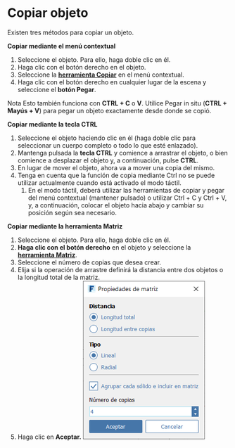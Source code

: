 # Copiar objeto

Existen tres métodos para copiar un objeto.

**Copiar mediante el menú contextual**

1. Seleccione el objeto. Para ello, haga doble clic en él.
2. Haga clic con el botón derecho en el objeto.
3. Seleccione la [**herramienta Copiar**](tilt-array-copy-and-paste.md) en el menú contextual.
4. Haga clic con el botón derecho en cualquier lugar de la escena y seleccione el **botón Pegar**.

Nota Esto también funciona con **CTRL + C** o **V**. Utilice Pegar in situ \(**CTRL + Mayús + V**\) para pegar un objeto exactamente desde donde se copió.

**Copiar mediante la tecla CTRL**

1. Seleccione el objeto haciendo clic en él \(haga doble clic para seleccionar un cuerpo completo o todo lo que esté enlazado\).
2. Mantenga pulsada la **tecla CTRL** y comience a arrastrar el objeto, o bien comience a desplazar el objeto y, a continuación, pulse **CTRL**.
3. En lugar de mover el objeto, ahora va a mover una copia del mismo.
4. Tenga en cuenta que la función de copia mediante Ctrl no se puede utilizar actualmente cuando está activado el modo táctil.
   1. En el modo táctil, deberá utilizar las herramientas de copiar y pegar del menú contextual \(mantener pulsado\) o utilizar Ctrl + C y Ctrl + V, y, a continuación, colocar el objeto hacia abajo y cambiar su posición según sea necesario.

**Copiar mediante la herramienta Matriz**

1. Seleccione el objeto. Para ello, haga doble clic en él.
2. **Haga clic con el botón derecho** en el objeto y seleccione la [**herramienta Matriz**](tilt-array-copy-and-paste.md).
3. Seleccione el número de copias que desea crear.
4. Elija si la operación de arrastre definirá la distancia entre dos objetos o la longitud total de la matriz.
5. Haga clic en **Aceptar.**  ![](../.gitbook/assets/array_properties.png)

